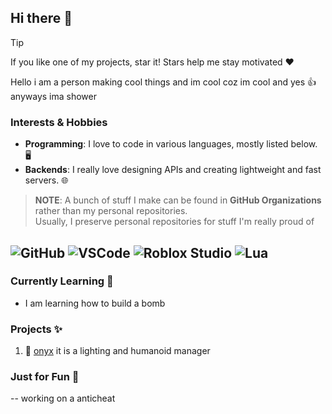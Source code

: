 ## Hi there 👋

> [!TIP]
> If you like one of my projects, star it! Stars help me stay motivated ❤️

Hello i am a person making cool things and im cool coz im cool and yes 👍 anyways ima shower 

### Interests & Hobbies
* **Programming**:  I love to code in various languages, mostly listed below. 🖥️
* **Backends**: I really love designing APIs and creating lightweight and fast servers. 🌐


> **NOTE**: A bunch of stuff I make can be found in **GitHub Organizations** rather than my personal repositories.
> <br>Usually, I preserve personal repositories for stuff I'm really proud of
> 
![GitHub](https://img.shields.io/badge/github-%23121011.svg?style=for-the-badge&logo=github&logoColor=white)
![VSCode](https://img.shields.io/badge/VSCode-007ACC?style=for-the-badge&logo=visual-studio-code&logoColor=white)
![Roblox Studio](https://img.shields.io/badge/roblox%20studio-%23F7DF1E.svg?style=for-the-badge&logo=roblox&logoColor=black)
![Lua](https://img.shields.io/badge/lua-%232C2D72.svg?style=for-the-badge&logo=lua&logoColor=white)
--- 

### Currently Learning 📖
- I am learning how to build a bomb

### Projects ✨
1. 👹 [onyx](https://github.com/xxpwnxxx420lord/Onyx/blob/main) it is a lighting and humanoid manager

### Just for Fun 💨
-- working on a anticheat
